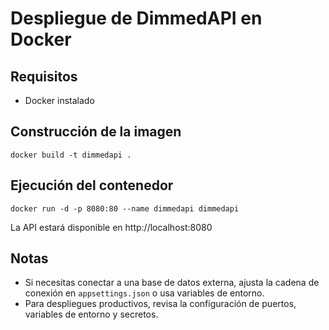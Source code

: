 # Despliegue de DimmedAPI en Docker

## Requisitos
- Docker instalado

## Construcción de la imagen

```
docker build -t dimmedapi .
```

## Ejecución del contenedor

```
docker run -d -p 8080:80 --name dimmedapi dimmedapi
```

La API estará disponible en http://localhost:8080

## Notas
- Si necesitas conectar a una base de datos externa, ajusta la cadena de conexión en `appsettings.json` o usa variables de entorno.
- Para despliegues productivos, revisa la configuración de puertos, variables de entorno y secretos. 